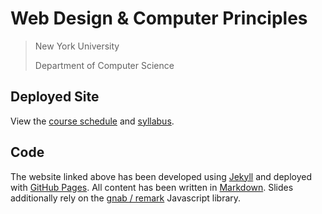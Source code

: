# Web Design & Computer Principles

> New York University
>
> Department of Computer Science

## Deployed Site

View the [course schedule](https://nyu-web-design.github.io/course-materials/) and [syllabus](https://nyu-web-design.github.io/course-materials/syllabus).

## Code

The website linked above has been developed using [Jekyll](https://jekyllrb.com/) and deployed with [GitHub Pages](https://pages.github.com/). All content has been written in [Markdown](https://en.wikipedia.org/wiki/Markdown). Slides additionally rely on the [gnab / remark](https://github.com/gnab/remark) Javascript library.
